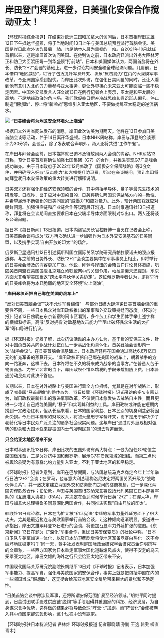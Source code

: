 # 岸田登门拜见拜登，日美强化安保合作搅动亚太！

【环球时报综合报道】在结束对欧洲三国和加拿大的访问后，日本首相岸田文雄12日下午抵达华盛顿，将于当地时间13日上午与美国总统拜登举行首脑会谈。美国是岸田此次外访的最后一站，也是他本人最为重视的一站。自2021年10月就任首相以来，这是岸田首次访问美国。在他到访之前，日本政府已派出外务大臣林芳正和防卫大臣浜田靖一到华盛顿“打前站”。日本和美国媒体认为，两国首脑将在外长、防长“2+2”会谈的基础上，进一步讨论共同安全和全球经济问题。几周前，日本借口“地区威胁”，进行了包括提升军费开支、发展“反击能力”在内的大规模军事改革，令亚洲国家感到担忧。而岸田此次外访，在强化日美同盟的同时，还让人看到他有意引入北约的力量参与亚太事务，更让外界担心未来亚太可能面临一些不稳定因素。中国外交部发言人汪文斌13日在例行记者会上表示，亚太是和平发展的高地，不是地缘政治的角斗场。我们敦促美日摒弃冷战思维和意识形态偏见，停止制造“假想敌”，停止将“新冷战”思维引入亚太地区，不要做搅乱亚太稳定的逆流祸水。

![](https://inews.gtimg.com/news_bt/OqD0tkcwSXI3yuhc6gb-5NjFU1xZpqU8e9VIFirvui4aIAA/1000)
**“日美峰会将为地区安全环境火上浇油”**

根据日本外务省网站发布的消息，岸田此次访美为期两天。他将在13日参加日美首脑会谈等活动，并于14日离开华盛顿。日本NHK网站称，岸田与拜登的会谈预计为30分钟，会谈后，除了发表联合声明外，两人还将共进“工作午餐”。

在岸田与拜登会面前，日本媒体就已迫不及待放风两人会谈的内容。NHK网站13日称，预计日美首脑将确认加强七国集团（G7）的合作，并推进实现G7广岛峰会成功举办。由于日本政府于2022年12月修改了《国家安全保障战略》等3份文件，并明确写入拥有“反击能力”和大幅提升防卫费，所以在会谈期间，预计岸田将向拜登就日本安保政策的重大转变进行解释说明。

日美双方还将强化在经济安保领域的合作，其中包括半导体、量子等最先进技术的研发等。日媒称，出于应对中国的目的，日美将确认两国安保战略方向的一致性，并希望展示不断强化的日美同盟的“威慑力”和应对能力。此外，预计两国将就应对朝鲜问题、加强供应链和产业链合作等议题展开沟通。日本时事通讯社13日报道称，拜登将在会谈期间直接要求日本在尖端半导体方面限制对华出口。两人还将谈及台湾问题。

据日本《每日新闻》13日报道，日本内阁官房长官松野博一当天在记者会上称，日美首脑会谈将成为“双方再次确认进一步加强作为日本外交安保基石的日美同盟，以及携手实现‘自由开放的印太’”的场合。

俄罗斯卫星通讯社12日引述莫斯科国立国际关系学院研究员帕拉蒙诺夫的观点报道称，与之前的日美外长、防长“2+2”会谈主要集中在军事事务上相比，即将举行的日美峰会涉及的内容更加广泛。他说，拜登与岸田的会晤旨在讨论具体措施，巩固美日同盟在美国围绕北京建立的联盟网中的关键作用。帕拉蒙诺夫还提到，东京方面尤其希望美国重返“跨太平洋伙伴关系协定”。这位俄罗斯学者认为，即将举行的日美峰会将为本已脆弱的地区安全环境“火上浇油”。

**“岸田政权正把自己绑在美国的战车上”**

“反对日美首脑会谈”“决不允许军费翻倍”，与部分日媒大肆渲染日美首脑会谈的重要性不同，一些日本民众对岸田政权推出的军事和外交政策持疑问态度。《环球时报》记者13日傍晚在东京新宿的闹市区看到，多个劳工和学生团体手举上述字样的横幅和标语，高喊“反对拥有‘对敌基地攻击能力’”“阻止破坏民众生活的大扩军”等口号进行抗议。

据《环球时报》记者了解，此次抗议活动的主办方认为，基于新的安保三文件，针对中国的日美共同作战计划正在进一步实战化和具体化，日美首脑会谈形同一次“战争会议”。在日美首脑会谈基础上，日本政府还将在国会通过高达6.8万亿日元的扩充军备的预算开支。“岸田政权正把自己绑在美国的战车上，朝着战争的方向一路狂奔，这样下去，日本终将在不久的将来成为战争的当事方。”在普通人苦于物价高涨、为生计奔命的当下，岸田政权不惜以增税的手段来增加防卫费。日本普通劳动民众对此决不答应。

长期以来，日本在对外战略上与美国进行着全方位捆绑，尤其是在对华战略上，形成了唯美国“马首是瞻”的整体态势。13日接受《环球时报》记者采访的多名专家认为，岸田政权最新推出的激进军事改革，不仅使日本愈发失去战略自主性，而且更进一步地让自己成为美国的“棋子”和实现其利益的工具。岸田政权或许能在短期内捞到一定政治红利，但从长远来看，日本的国家利益、日本民众的切身利益必将因此受损。今后日本有限的财政收入，将被大量用于军备开支，而不是用于解决少子老龄化等日本民众广泛关注的诸多社会现实问题。这与岸田“通过对外展现相对强势的形象和大国地位来提振国内士气凝聚民意”的想法背道而驰。

**只会给亚太地区带来不安**

日本时事通讯社13日称，岸田此次的五国外访有两大特点：一是为担任G7轮值主席国做准备，二是为对抗中国和俄罗斯，展示G7在安保领域的团结。而第二点也被舆论质疑为有意将北约力量引入亚太，不利于亚太地区的和平稳定。

《环球时报》记者注意到，岸田在巴黎期间，与法国总统马克龙商定今年上半年举行日法“2+2”会谈；在罗马，他与意大利总理梅洛尼决定将两国关系升级为“战略伙伴关系”，并一致决定建立两国外交和防务部门之间的磋商机制，进一步深化两国安保防务合作；在伦敦，岸田与英国首相苏纳克签署包括允许英国在日本部署军队的《互惠准入协定》（RAA），并决定在合适时候举行日英“2+2”；在渥太华，岸田与加拿大总理特鲁多同意深化两国合作，共同推进实现“自由开放的印太”。

韩联社13日评论称，日本在为扩大被“和平宪法”束缚的军事力量外延方面下了很大功夫，尤其是最近接连与美欧国家举行首脑会谈，让这种倾向逐渐明显。报道进一步指出，岸田文雄与拜登13日进行的会谈，将更加凸显军力外延扩张的意图。《东京新闻》13日在题为《“深化”军事合作，担忧日美安保变质》的社论中称，“日本自卫队与美军加速一体化，以及日本防卫费剧增将使地区军备竞赛白热化，这不会破坏地区稳定吗？”同一天，朝中社发表朝鲜国际政治研究学会研究员金东明撰写的文章称，一些西方国家为日本重走军事大国化道路煽风点火，使得不安定的乌云笼罩亚太地区。岸田文雄的海外之行只会给亚太地区带来不安。

中国现代国际关系研究院副院长胡继平13日对《环球时报》记者表示，日本加强军事能力、提高军费，强化与美欧国家的安保合作，事实上就是把包括中国在内的一些邻国当成“假想敌”，这无疑会给东亚地区安全局势带来巨大的紧张和不确定性。

“日美首脑会谈中除涉及军事，还将所谓安保范围扩展至经济领域。”胡继平同时提到，日美试图联手通过供应链“脱钩”等手段阻碍其他国家的科技、经济发展，为自身谋求竞争优势，这样做的结果必将导致全球“阵营化”加剧。而“阵营化”会使被卷入其中的国家都受到影响，这个过程中没有赢家。

【环球时报驻日本特派记者 岳林炜 环球时报报道 记者邢晓婧 孙鹏 王逸 韩雯 柳直 青木】

